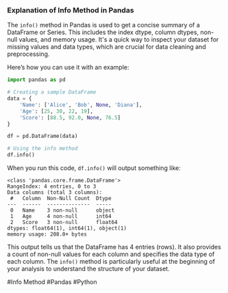 ### Explanation of Info Method in Pandas

The `info()` method in Pandas is used to get a concise summary of a DataFrame or Series. This includes the index dtype, column dtypes, non-null values, and memory usage. It's a quick way to inspect your dataset for missing values and data types, which are crucial for data cleaning and preprocessing.

Here’s how you can use it with an example:

```python
import pandas as pd

# Creating a sample DataFrame
data = {
    'Name': ['Alice', 'Bob', None, 'Diana'],
    'Age': [25, 30, 22, 19],
    'Score': [88.5, 92.0, None, 76.5]
}

df = pd.DataFrame(data)

# Using the info method
df.info()
```

When you run this code, `df.info()` will output something like:

```
<class 'pandas.core.frame.DataFrame'>
RangeIndex: 4 entries, 0 to 3
Data columns (total 3 columns):
 #   Column  Non-Null Count  Dtype  
---  ------  --------------  -----  
 0   Name    3 non-null      object 
 1   Age     4 non-null      int64  
 2   Score   3 non-null      float64
dtypes: float64(1), int64(1), object(1)
memory usage: 208.0+ bytes
```

This output tells us that the DataFrame has 4 entries (rows). It also provides a count of non-null values for each column and specifies the data type of each column. The `info()` method is particularly useful at the beginning of your analysis to understand the structure of your dataset.

#Info Method #Pandas #Python